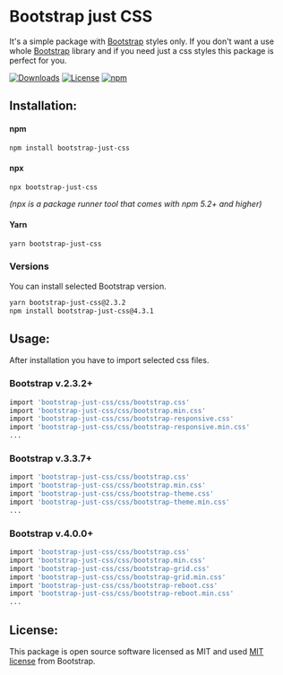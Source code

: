 # Bootstrap just CSS

It's a simple package with [Bootstrap](https://getbootstrap.com/) styles only. If you don't want a use whole [Bootstrap](https://getbootstrap.com/) library and if you need just a css styles this package is perfect for you.

<p align="left">
  <a href="https://npmcharts.com/compare/bootstrap-just-css?minimal=true"><img src="https://img.shields.io/npm/dm/bootstrap-just-css.svg" alt="Downloads"></a>
  <a href="https://github.com/pglejzer/bootstrap-just-css/blob/master/LICENSE"><img src="https://img.shields.io/badge/license-MIT-green.svg" alt="License"></a>
  <a href="https://badge.fury.io/js/bootstrap-just-css"><img src="https://badge.fury.io/js/bootstrap-just-css.svg" alt="npm"></a>
</p>

## Installation:

#### npm

```bash
npm install bootstrap-just-css
```

#### npx

```bash
npx bootstrap-just-css
```

_(npx is a package runner tool that comes with npm 5.2+ and higher)_

#### Yarn

```bash
yarn bootstrap-just-css
```

### Versions

You can install selected Bootstrap version.

```bash
yarn bootstrap-just-css@2.3.2
npm install bootstrap-just-css@4.3.1
```

## Usage:

After installation you have to import selected css files.

### Bootstrap v.2.3.2+

```bash
import 'bootstrap-just-css/css/bootstrap.css'
import 'bootstrap-just-css/css/bootstrap.min.css'
import 'bootstrap-just-css/css/bootstrap-responsive.css'
import 'bootstrap-just-css/css/bootstrap-responsive.min.css'
...
```

### Bootstrap v.3.3.7+

```bash
import 'bootstrap-just-css/css/bootstrap.css'
import 'bootstrap-just-css/css/bootstrap.min.css'
import 'bootstrap-just-css/css/bootstrap-theme.css'
import 'bootstrap-just-css/css/bootstrap-theme.min.css'
...
```

### Bootstrap v.4.0.0+

```bash
import 'bootstrap-just-css/css/bootstrap.css'
import 'bootstrap-just-css/css/bootstrap.min.css'
import 'bootstrap-just-css/css/bootstrap-grid.css'
import 'bootstrap-just-css/css/bootstrap-grid.min.css'
import 'bootstrap-just-css/css/bootstrap-reboot.css'
import 'bootstrap-just-css/css/bootstrap-reboot.min.css'
...
```

## License:

This package is open source software licensed as MIT and used [MIT license](https://github.com/twbs/bootstrap/blob/v4.4.1/LICENSE) from Bootstrap.
